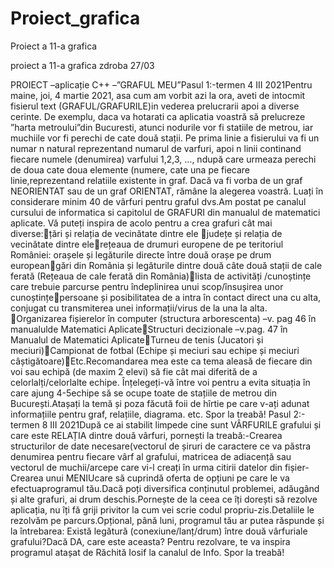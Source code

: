 # Proiect_grafica
Proiect a 11-a grafica

proiect a 11-a grafica zdroba
27/03


PROIECT –aplicație C++     –”GRAFUL MEU”Pasul 1:-termen 4 III 2021Pentru maine, joi, 4 martie 2021, asa cum am vorbit azi la ora, aveti de intocmit fisierul text (GRAFUL/GRAFURILE)in vederea prelucrarii apoi a diverse cerinte. De exemplu, daca va hotarati ca aplicatia voastră să prelucreze ”harta metroului”din Bucuresti, atunci nodurile vor fi statiile de metrou, iar muchiile vor fi perechi de cate două stații. Pe prima linie a fisierului va fi un numar n natural reprezentand numarul de varfuri, apoi n linii continand fiecare numele (denumirea) varfului 1,2,3, ..., ndupă care urmeaza perechi de doua cate doua elemente (numere, cate una pe fiecare linie,reprezentand relatiile existente in graf. Dacă va fi vorba de un graf NEORIENTAT sau de un graf ORIENTAT, rămâne la alegerea voastră. Luați în considerare minim 40 de vârfuri pentru graful dvs.Am postat pe canalul cursului de informatica si capitolul de GRAFURI din manualul de matematici aplicate. Vă puteți inspira de acolo pentru a crea grafuri cât mai diverse:țări și relația de vecinătate dintre ele județe și relația de vecinătate dintre elerețeaua de drumuri europene de pe teritoriul României: orașele și legăturile directe între două orașe pe drum europeangări din România și legăturile dintre două câte două stații de cale ferată (Rețeaua de cale ferată din România)lista de activități /cunoștințe care trebuie parcurse pentru îndeplinirea unui scop/însușirea unor cunoștințepersoane și posibilitatea de a intra în contact direct una cu alta, conjugat cu transmiterea unei informații/virus de la una la alta. Organizarea fișierelor în computer (structura arborescenta) –v. pag 46 în manualulde Matematici AplicateStructuri decizionale –v.pag. 47 în Manualul de Matematici AplicateTurneu de tenis (Jucatori și meciuri)Campionat de fotbal (Echipe și meciuri sau echipe și meciuri câștigătoare)Etc.Recomandarea mea este ca tema aleasă de fiecare din voi sau echipă (de maxim 2 elevi) să fie cât mai diferită de a celorlalți/celorlalte echipe. Înțelegeți-vă între voi pentru a evita situația în care ajung 4-5echipe să se ocupe toate de stațiile de metrou din București.Atașați la temă și poza făcută foii de hîrtie pe care v-ați adunat informațiile pentru graf, relațiile, diagrama. etc. Spor la treabă! Pasul 2:-termen 8 III 2021După ce ai stabilit limpede cine sunt VÂRFURILE grafului și care este RELAȚIA dintre două vârfuri, pornești la treabă:-Crearea structurilor de date necesare(vectorul de șiruri de caractere ce va păstra denumirea pentru fiecare vârf al grafului, matricea de adiacență sau vectorul de muchii/arcepe care vi-l creați în urma citirii datelor din fișier-Crearea unui MENIUcare să cuprindă oferta de opțiuni pe care le va efectuaprogramul tău.Dacă poți diversifica conținutul problemei, adăugând și alte grafuri, ai drum deschis.Pornește de la ceea ce îți dorești să rezolve aplicația, nu îți fă griji privitor la cum vei scrie codul propriu-zis.Detaliile le rezolvăm pe parcurs.Opțional, până luni, programul tău ar putea răspunde și la întrebarea: Există legătură (conexiune/lanț/drum) între două vârfuriale grafului?Dacă DA, care este aceasta? Pentru rezolvare, te va inspira programul atașat de Răchită Iosif la canalul de Info. Spor la treabă!
